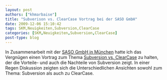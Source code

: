 ```yaml
---
layout: post
authors: ["khmarbaise"]
title: "Subverison vs. ClearCase Vortrag bei der SASO GmbH"
date: 2009-12-06 15:10:42
tags: SKM,Neuigkeiten,Subversion,ClearCase
categories: [SKM,Neuigkeiten,Subversion,ClearCase]
post-type: blog
---
```

In Zusammenarbeit mit der <a href="http://www.saso.de/"  title="SASO, Software &amp; Consulting GmbH">SASO GmbH in München</a> hatte ich das Vergnügen einen Vortrag zum Thema <a href="/uploads/SVNVCCC.pdf" title="SVNVCCC.pdf" target="_blank">Subversion vs. ClearCase</a> zu halten, der die Vorteile- und auch die Nachteile von Subversion zeigt. In einer Regen Diskussion zeigten sich die Unterschiedlichen Ansichten sowohl zum Thema: Subversion als auch zu ClearCase.
